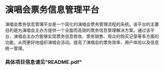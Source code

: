 # 演唱会票务信息管理平台

​	演唱会票务信息管理平台是一个简化的演唱会票务管理流程的系统。该平台的主要目的是为演唱会主办方提供一个全面而高效的票务信息管理解决方案。通过该平台，演唱会主办方能够实现票务信息修改、票务销售、观众的购买记录等多方面的功能，从而更好地组织演唱会活动。提高了演唱会的票务效率、用户体验以及信息统一管理。

### 具体项目信息请见"README.pdf"

